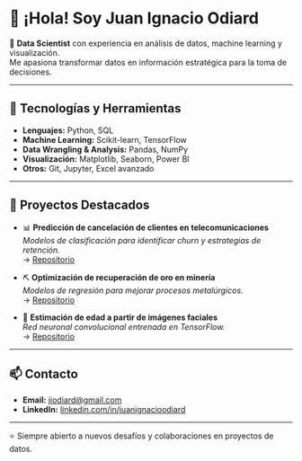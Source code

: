 # 👋 ¡Hola! Soy Juan Ignacio Odiard  

🎯 **Data Scientist** con experiencia en análisis de datos, machine learning y visualización.  
Me apasiona transformar datos en información estratégica para la toma de decisiones.  

---

## 🚀 Tecnologías y Herramientas  
- **Lenguajes:** Python, SQL  
- **Machine Learning:** Scikit-learn, TensorFlow  
- **Data Wrangling & Analysis:** Pandas, NumPy  
- **Visualización:** Matplotlib, Seaborn, Power BI  
- **Otros:** Git, Jupyter, Excel avanzado  

---

## 📂 Proyectos Destacados  
- 📊 **Predicción de cancelación de clientes en telecomunicaciones**  
  *Modelos de clasificación para identificar churn y estrategias de retención.*  
  → [Repositorio](URL-del-proyecto)  

- ⛏️ **Optimización de recuperación de oro en minería**  
  *Modelos de regresión para mejorar procesos metalúrgicos.*  
  → [Repositorio](URL-del-proyecto)  

- 🤖 **Estimación de edad a partir de imágenes faciales**  
  *Red neuronal convolucional entrenada en TensorFlow.*  
  → [Repositorio](URL-del-proyecto)  

---

## 📫 Contacto  
- **Email:** jiodiard@gmail.com  
- **LinkedIn:** [linkedin.com/in/juanignacioodiard](https://www.linkedin.com/in/juanignacio-odiard/)  

---
⭐ Siempre abierto a nuevos desafíos y colaboraciones en proyectos de datos.
